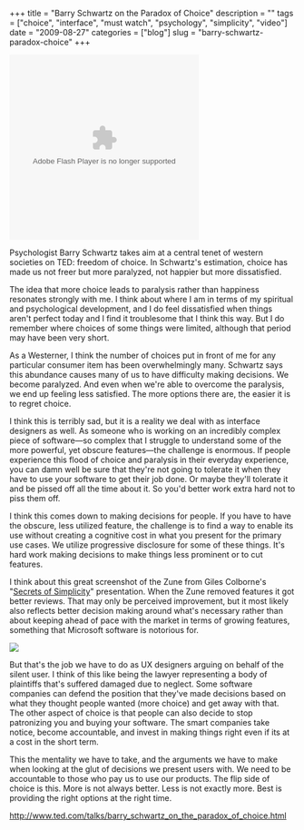 +++
title = "Barry Schwartz on the Paradox of Choice"
description = ""
tags = ["choice", "interface", "must watch", "psychology", "simplicity", "video"]
date = "2009-08-27"
categories = ["blog"]
slug = "barry-schwartz-paradox-choice"
+++



  <div class="video">
<object width="334" height="326"><param name="movie" value="http://video.ted.com/assets/player/swf/EmbedPlayer.swf"></param><param name="allowFullScreen" value="true" /><param name="wmode" value="transparent"></param><param name="bgColor" value="#ffffff"></param> <param name="flashvars" value="vu=http://video.ted.com/talks/embed/BarrySchwartz_2005G-embed_high.flv&su=http://images.ted.com/images/ted/tedindex/embed-posters/BarrySchwartz-2005G.embed_thumbnail.jpg&vw=320&vh=240&ap=0&ti=93" /><embed src="http://video.ted.com/assets/player/swf/EmbedPlayer.swf" pluginspace="http://www.macromedia.com/go/getflashplayer" type="application/x-shockwave-flash" wmode="transparent" bgColor="#ffffff" width="334" height="326" allowFullScreen="true" flashvars="vu=http://video.ted.com/talks/embed/BarrySchwartz_2005G-embed_high.flv&su=http://images.ted.com/images/ted/tedindex/embed-posters/BarrySchwartz-2005G.embed_thumbnail.jpg&vw=320&vh=240&ap=0&ti=93"></embed></object></div>
<p class="dek">Psychologist Barry Schwartz takes aim at a central tenet of western societies on TED: freedom of choice. In Schwartz's estimation, choice has made us not freer but more paralyzed, not happier but more dissatisfied.</p>
<p>The idea that more choice leads to paralysis rather than happiness resonates strongly with me. I think about where I am in terms of my spiritual and psychological development, and I do feel dissatisfied when things aren't perfect today and I find it troublesome that I think this way. But I do remember where choices of some things were limited, although that period may have been very short. </p>
<p>As a Westerner, I think the number of choices put in front of me for any particular consumer item has been overwhelmingly many. Schwartz says this abundance causes many of us to have difficulty making decisions. We become paralyzed. And even when we're able to overcome the paralysis, we end up feeling less satisfied. The more options there are, the easier it is to regret choice.</p>
<p>I think this is terribly sad, but it is a reality we deal with as interface designers as well. As someone who is working on an incredibly complex piece of software&#8212;so complex that I struggle to understand some of the more powerful, yet obscure features&#8212;the challenge is enormous. If people experience this flood of choice and paralysis in their everyday experience, you can damn well be sure that they're not going to tolerate it when they have to use your software to get their job done. Or maybe they'll tolerate it and be pissed off all the time about it. So you'd better work extra hard not to piss them off.</p>
<p>I think this comes down to making decisions for people. If you have to have the obscure, less utilized feature, the challenge is to find a way to enable its use without creating a cognitive cost in what you present for the primary use cases. We utilize progressive disclosure for some of these things. It's hard work making decisions to make things less prominent or to cut features. </p>
<p>I think about this great screenshot of the Zune from Giles Colborne's "<a href="http://www.slideshare.net/cxpartners/secrets-of-simplicity">Secrets of Simplicity</a>" presentation. When the Zune removed features it got better reviews. That may only be perceived improvement, but it most likely also reflects better decision making around what's necessary rather than about keeping ahead of pace with the market in terms of growing features, something that Microsoft software is notorious for.</p>
<div class="center"><img src="//konigi.com/media/notebook/zune-simplicity.jpg" style="max-width:310px !important;" /></div>
<p>But that's the job we have to do as UX designers arguing on behalf of the silent user. I think of this like being the lawyer representing a body of plaintiffs that's suffered damaged due to neglect. Some software companies can defend the position that they've made decisions based on what they thought people wanted (more choice) and get away with that. The other aspect of choice is that people can also decide to stop patronizing you and buying your software. The smart companies take notice, become accountable, and invest in making things right even if its at a cost in the short term.</p>
<p>This the mentality we have to take, and the arguments we have to make when looking at the glut of decisions we present users with. We need to be accountable to those who pay us to use our products. The flip side of choice is this. More is not always better. Less is not exactly more. Best is providing the right options at the right time. </p>
    
  <a href="http://www.ted.com/talks/barry_schwartz_on_the_paradox_of_choice.html">http://www.ted.com/talks/barry_schwartz_on_the_paradox_of_choice.html</a>
